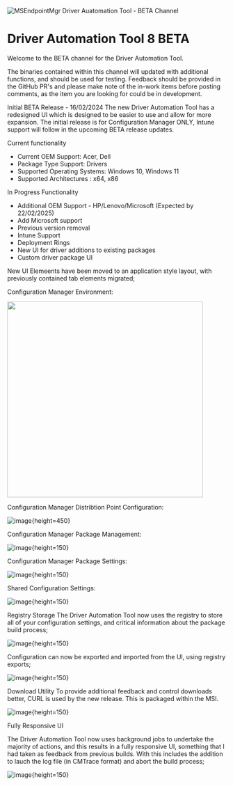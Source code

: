 ![MSEndpointMgr Driver Auatomation Tool - BETA Channel](https://msendpointmgr.com/wp-content/uploads/DAT/DAT1.jpg)

# Driver Automation Tool 8 BETA

Welcome to the BETA channel for the Driver Automation Tool.

The binaries contained within this channel will updated with additional functions, and should be used for testing. Feedback should be provided in the GitHub PR's and please make note of the in-work items before posting comments, as the item you are looking for could be in development.

Initial BETA Release - 16/02/2024
The new Driver Automation Tool has a redesigned UI which is designed to be easier to use and allow for more expansion. The initial release is for Configuration Manager ONLY, Intune support will follow in the upcoming BETA release updates. 

Current functionality
- Current OEM Support: Acer, Dell
- Package Type Support: Drivers
- Supported Operating Systems: Windows 10, Windows 11
- Supported Architectures : x64, x86

In Progress Functionality
- Additional OEM Support - HP/Lenovo/Microsoft (Expected by 22/02/2025)
- Add Microsoft support 
- Previous version removal 
- Intune Support
- Deployment Rings
- New UI for driver additions to existing packages
- Custom driver package UI

New UI
Elemeents have been moved to an application style layout, with previously contained tab elements migrated;

Configuration Manager Environment:

<img src="https://github.com/user-attachments/assets/1ba85731-6a47-4b14-8942-16b3f5cd8365" height="450" />


Configuration Manager Distribtion Point Configuration:

![image](https://github.com/user-attachments/assets/c95bf097-ce65-4a70-9ead-eafcc518da80){height=450}


Configuration Manager Package Management:

![image](https://github.com/user-attachments/assets/110b948e-1a77-40e5-8f32-ee1aacf2561d){height=150}

Configuration Manager Package Settings:

![image](https://github.com/user-attachments/assets/709638f8-5e58-4d04-9908-62d1fcbeefe3){height=150}

Shared Configuration Settings:

![image](https://github.com/user-attachments/assets/36fce782-0bf7-41fa-bd16-fde9361130c8){height=150}

Registry Storage
The Driver Automation Tool now uses the registry to store all of your configuration settings, and critical information about the package build process;

![image](https://github.com/user-attachments/assets/b3977d45-1492-4636-bf1d-236a4160af8d){height=150}


Configuration can now be exported and imported from the UI, using registry exports;

![image](https://github.com/user-attachments/assets/4b7eddbd-002c-4597-a4b6-4d8ae01562e0){height=150}

Download Utility
To provide additional feedback and control downloads better, CURL is used by the new release. This is packaged within the MSI.

![image](https://github.com/user-attachments/assets/dd487337-d489-45fd-9b54-a039e29e8fbf){height=150}

Fully Responsive UI

The Driver Automation Tool now uses background jobs to undertake the majority of actions, and this results in a fully responsive UI, something that I had taken as feedback from previous builds. With this includes the addition to lauch the log file (in CMTrace format) and abort the build process;

![image](https://github.com/user-attachments/assets/6c31e337-159e-42fa-b689-ff2abb834079){height=150}













